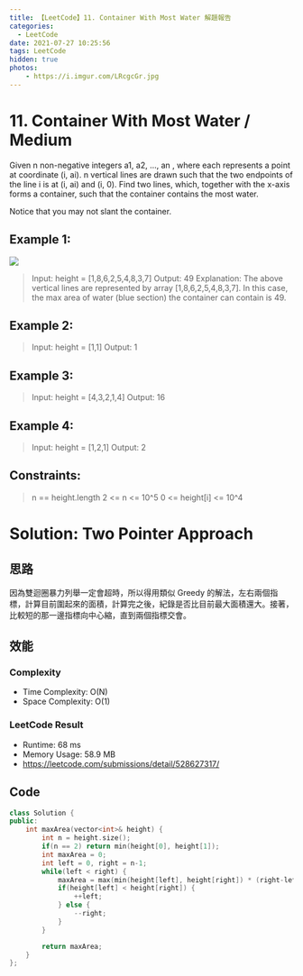 ```yaml
---
title: 【LeetCode】11. Container With Most Water 解題報告
categories:
  - LeetCode
date: 2021-07-27 10:25:56
tags: LeetCode
hidden: true
photos:
    - https://i.imgur.com/LRcgcGr.jpg
---
```

 
# 11. Container With Most Water / Medium

Given n non-negative integers a1, a2, ..., an , where each represents a point at coordinate (i, ai). n vertical lines are drawn such that the two endpoints of the line i is at (i, ai) and (i, 0). Find two lines, which, together with the x-axis forms a container, such that the container contains the most water.

Notice that you may not slant the container.

<!-- more --> 
## Example 1:
![](https://s3-lc-upload.s3.amazonaws.com/uploads/2018/07/17/question_11.jpg)
> Input: height = [1,8,6,2,5,4,8,3,7]
> Output: 49
> Explanation: The above vertical lines are represented by array [1,8,6,2,5,4,8,3,7]. In this case, the max area of water (blue section) the container can contain is 49.

## Example 2:
> Input: height = [1,1] 
> Output: 1

## Example 3:
> Input: height = [4,3,2,1,4] 
> Output: 16

## Example 4:
> Input: height = [1,2,1] 
> Output: 2
 

## Constraints:
> n == height.length 
> 2 <= n <= 10^5
> 0 <= height[i] <= 10^4

# Solution: Two Pointer Approach
## 思路
因為雙迴圈暴力列舉一定會超時，所以得用類似 Greedy 的解法，左右兩個指標，計算目前圍起來的面積，計算完之後，紀錄是否比目前最大面積還大。接著，比較短的那一邊指標向中心縮，直到兩個指標交會。

## 效能

### Complexity 
- Time Complexity: O(N)
- Space Complexity: O(1)

### LeetCode Result

- Runtime: 68 ms
- Memory Usage: 58.9 MB 
- https://leetcode.com/submissions/detail/528627317/

## Code 
```cpp
class Solution {
public:
    int maxArea(vector<int>& height) {
        int n = height.size();
        if(n == 2) return min(height[0], height[1]);
        int maxArea = 0;
        int left = 0, right = n-1;
        while(left < right) {
            maxArea = max(min(height[left], height[right]) * (right-left), maxArea);
            if(height[left] < height[right]) {
                ++left;
            } else {
                --right;
            }
        }

        return maxArea;
    }
};
```
